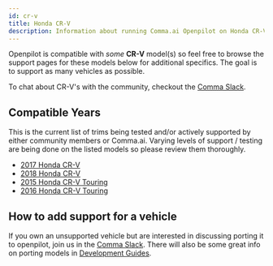 ```yaml
---
id: cr-v
title: Honda CR-V
description: Information about running Comma.ai Openpilot on Honda CR-V vehicles.
---
```


Openpilot is compatible with *some* **CR-V** model(s) so feel free to browse the support pages for these models below for additional specifics.
The goal is to support as many vehicles as possible.

To chat about CR-V's with the community, checkout the  [Comma Slack](https://slack.comma.ai).
## Compatible Years

This is the current list of trims being tested and/or actively supported by either community members or Comma.ai.
Varying levels of support / testing are being done on the listed models so please review them thoroughly.

* [2017 Honda CR-V](./honda//2017-honda-cr-v.md)
* [2018 Honda CR-V](./honda//2018-honda-cr-v.md)
* [2015 Honda CR-V Touring](./honda//2015-honda-cr-v-touring.md)
* [2016 Honda CR-V Touring](./honda//2016-honda-cr-v-touring.md)

## How to add support for a vehicle

If you own an unsupported vehicle but are interested in discussing porting it to openpilot, join us in the [Comma Slack](https://slack.comma.ai).
There will also be some great info on porting models in [Development Guides](../../development/guides/).

